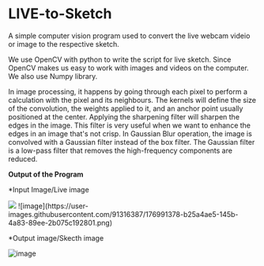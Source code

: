 # LIVE-to-Sketch

A simple computer vision program used to convert the  live webcam videio or image to the respective sketch.

We use OpenCV with python to write the script for live sketch. Since OpenCV makes us easy to work with images and videos on the computer. We also use Numpy library.

In image processing, it happens by going through each pixel to perform a calculation with the pixel and its neighbours. The kernels will define the size of the convolution, the weights applied to it, and an anchor point usually positioned at the center.
Applying the sharpening filter will sharpen the edges in the image. This filter is very useful when we want to enhance the edges in an image that's not crisp.
In Gaussian Blur operation, the image is convolved with a Gaussian filter instead of the box filter. The Gaussian filter is a low-pass filter that removes the high-frequency components are reduced.

**Output of the Program**

*Input Image/Live image

<img src="https://user-images.githubusercontent.com/91316387/176991378-b25a4ae5-145b-4a83-89ee-2b075c192801.png" align="centr">
![image](https://user-images.githubusercontent.com/91316387/176991378-b25a4ae5-145b-4a83-89ee-2b075c192801.png)

*Output image/Skecth image

![image](https://user-images.githubusercontent.com/91316387/176991386-f7d22ba4-04ef-4114-b04b-55e459ed821e.png)
